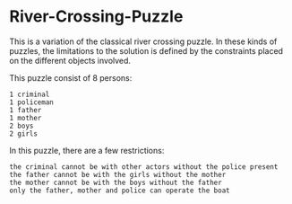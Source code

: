# River-Crossing-Puzzle
This is a variation of the classical river crossing puzzle. In these kinds of puzzles, the limitations to the solution is defined by the constraints placed on the different objects involved.

This puzzle consist of 8 persons:

    1 criminal
    1 policeman
    1 father
    1 mother
    2 boys
    2 girls

In this puzzle, there are a few restrictions:

    the criminal cannot be with other actors without the police present
    the father cannot be with the girls without the mother
    the mother cannot be with the boys without the father
    only the father, mother and police can operate the boat
